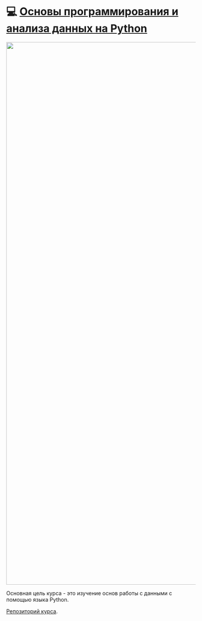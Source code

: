 # 💻 [Основы программирования и анализа данных на Python](https://teach-in.ru/course/python-programming-and-data-analysis-basics/)

<div align="center">
<img width="1440" alt="python" src="https://user-images.githubusercontent.com/28728575/147373436-a509b080-61c4-48f1-8998-de8987df534b.png">
</div>

Основная цель курса - это изучение основ работы с данными с помощью языка Python.

[Репозиторий курса](https://github.com/MSUcourses/Data-Analysis-with-Python/tree/main/Python).
